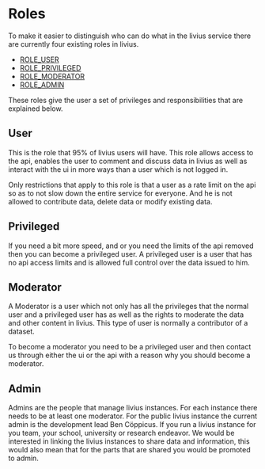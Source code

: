# Roles

To make it easier to distinguish who can do what in the livius service there are currently four existing roles in livius.

- [ROLE_USER](#user)
- [ROLE_PRIVILEGED](#privileged)
- [ROLE_MODERATOR](#moderator)
- [ROLE_ADMIN](#admin)

These roles give the user a set of privileges and responsibilities that are explained below. 

## User

This is the role that 95% of livius users will have. This role allows access to the api, enables the user to comment and 
discuss data in livius as well as interact with the ui in more ways than a user which is not logged in.

Only restrictions that apply to this role is that a user as a rate limit on the api so as to not slow down the entire 
service for everyone. And he is not allowed to contribute data, delete data or modify existing data. 

## Privileged

If you need a bit more speed, and or you need the limits of the api removed then you can become a privileged user. A
privileged user is a user that has no api access limits and is allowed full control over the data issued to him.

## Moderator

A Moderator is a user which not only has all the privileges that the normal user and a privileged user has as well as the
rights to moderate the data and other content in livius. This type of user is normally a contributor of a dataset.

To become a moderator you need to be a privileged user and then contact us through either the ui or the api with a reason
why you should become a moderator.

## Admin

Admins are the people that manage livius instances. For each instance there needs to be at least one moderator. For the 
public livius instance the current admin is the development lead Ben Cöppicus. If you run a livius instance for you team,
your school, university or research endeavor. We would be interested in linking the livius instances to share data and 
information, this would also mean that for the parts that are shared you would be promoted to admin.